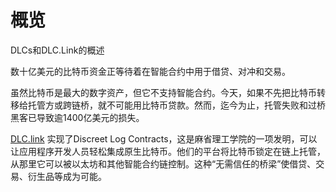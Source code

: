 # 概览

DLCs和DLC.Link的概述

数十亿美元的比特币资金正等待着在智能合约中用于借贷、对冲和交易。

虽然比特币是最大的数字资产，但它不支持智能合约。今天，如果不先把比特币转移给托管方或跨链桥，就不可能用比特币贷款。然而，迄今为止，托管失败和过桥黑客已导致逾1400亿美元的损失。

​[DLC.link](http://dlc.link/) 实现了Discreet Log Contracts，这是麻省理工学院的一项发明，可以让应用程序开发人员轻松集成原生比特币。他们的平台将比特币锁定在链上托管，从那里它可以被以太坊和其他智能合约链控制。这种“无需信任的桥梁”使借贷、交易、衍生品等成为可能。
